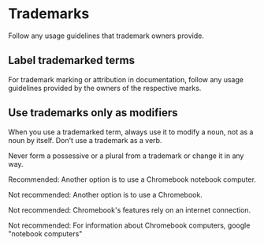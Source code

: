 


# Trademarks  

Follow any usage guidelines that trademark owners provide.

## Label trademarked terms

For trademark marking or attribution in documentation, follow any usage
guidelines provided by the owners of the respective marks.

## Use trademarks only as modifiers

When you use a trademarked term, always use it to modify a noun, not as a noun
by itself. Don't use a trademark as a verb.

Never form a possessive or a plural from a trademark or change it in any way.

Recommended: Another option is to use a Chromebook notebook computer.

Not recommended: Another option is to use a Chromebook.

Not recommended: Chromebook's features rely on an internet connection.

Not recommended: For information about Chromebook computers, google "notebook computers"


